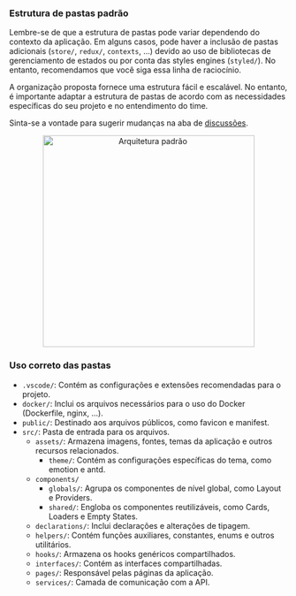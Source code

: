 
### Estrutura de pastas padrão

Lembre-se de que a estrutura de pastas pode variar dependendo do contexto da aplicação. Em alguns casos, pode haver a inclusão de pastas adicionais (`store/`, `redux/`, `contexts`, ...) devido ao uso de bibliotecas de gerenciamento de estados ou por conta das styles engines (`styled/`). No entanto, recomendamos que você siga essa linha de raciocínio.

A organização proposta fornece uma estrutura fácil e escalável. No entanto, é importante adaptar a estrutura de pastas de acordo com as necessidades específicas do seu projeto e no entendimento do time.

Sinta-se a vontade para sugerir mudanças na aba de [discussões](https://github.com/eduzz/front-end/discussions).

<p align="center">

<img width="383" alt="Arquitetura padrão" src="https://github.com/eduzz/front-end/assets/22228470/0daa026d-e8f5-44be-ba7d-634a62cf3d69">
</p>

### Uso correto das pastas

- `.vscode/`: Contém as configurações e extensões recomendadas para o projeto.
- `docker/`: Inclui os arquivos necessários para o uso do Docker (Dockerfile, nginx, ...).
- `public/`: Destinado aos arquivos públicos, como favicon e manifest.
- `src/`: Pasta de entrada para os arquivos.
	- `assets/`: Armazena imagens, fontes, temas da aplicação e outros recursos relacionados.
		- `theme/`: Contém as configurações específicas do tema, como emotion e antd.
	- `components/`
		- `globals/`: Agrupa os componentes de nível global, como Layout e Providers.
		- `shared/`: Engloba os componentes reutilizáveis, como Cards, Loaders e Empty States.
	-  `declarations/`: Inclui declarações e alterações de tipagem.
	- `helpers/`: Contém funções auxiliares, constantes, enums e outros utilitários.
	- `hooks/`: Armazena os hooks genéricos compartilhados.
	- `interfaces/`: Contém as interfaces compartilhadas.
	- `pages/`: Responsável pelas páginas da aplicação.
	- `services/`: Camada de comunicação com a API.

